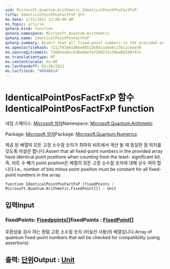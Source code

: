 ```yaml
---
uid: Microsoft.Quantum.Arithmetic.IdenticalPointPosFactFxP
title: IdenticalPointPosFactFxP 함수
ms.date: 1/23/2021 12:00:00 AM
ms.topic: article
qsharp.kind: function
qsharp.namespace: Microsoft.Quantum.Arithmetic
qsharp.name: IdenticalPointPosFactFxP
qsharp.summary: Assert that all fixed-point numbers in the provided array have identical point positions when counting from the least- significant bit. I.e., number of bits minus point position must be constant for all fixed-point numbers in the array.
ms.openlocfilehash: 7212f918e1d0ee86b12b85caa6e0c27bc2cebe58
ms.sourcegitcommit: 71605ea9cc630e84e7ef29027e1f0ea06299747e
ms.translationtype: MT
ms.contentlocale: ko-KR
ms.lasthandoff: 01/26/2021
ms.locfileid: "98846614"
---
```

# <a name="identicalpointposfactfxp-function"></a><span data-ttu-id="9f880-102">IdenticalPointPosFactFxP 함수</span><span class="sxs-lookup"><span data-stu-id="9f880-102">IdenticalPointPosFactFxP function</span></span>

<span data-ttu-id="9f880-103">네임 스페이스: [Microsoft 양자](xref:Microsoft.Quantum.Arithmetic)</span><span class="sxs-lookup"><span data-stu-id="9f880-103">Namespace: [Microsoft.Quantum.Arithmetic](xref:Microsoft.Quantum.Arithmetic)</span></span>

<span data-ttu-id="9f880-104">Package: [Microsoft 양자](https://nuget.org/packages/Microsoft.Quantum.Numerics)</span><span class="sxs-lookup"><span data-stu-id="9f880-104">Package: [Microsoft.Quantum.Numerics](https://nuget.org/packages/Microsoft.Quantum.Numerics)</span></span>


<span data-ttu-id="9f880-105">제공 된 배열의 모든 고정 소수점 숫자가 최하위 비트에서 계산 될 때 동일한 점 위치를 갖도록 어설션 합니다.</span><span class="sxs-lookup"><span data-stu-id="9f880-105">Assert that all fixed-point numbers in the provided array have identical point positions when counting from the least- significant bit.</span></span> <span data-ttu-id="9f880-106">즉, 비트 수 빼기 point position은 배열의 모든 고정 소수점 숫자에 대해 상수 여야 합니다.</span><span class="sxs-lookup"><span data-stu-id="9f880-106">I.e., number of bits minus point position must be constant for all fixed-point numbers in the array.</span></span>

```qsharp
function IdenticalPointPosFactFxP (fixedPoints : Microsoft.Quantum.Arithmetic.FixedPoint[]) : Unit
```


## <a name="input"></a><span data-ttu-id="9f880-107">입력</span><span class="sxs-lookup"><span data-stu-id="9f880-107">Input</span></span>

### <a name="fixedpoints--fixedpoint"></a><span data-ttu-id="9f880-108">fixedPoints: [Fixedpoints](xref:Microsoft.Quantum.Arithmetic.FixedPoint)[]</span><span class="sxs-lookup"><span data-stu-id="9f880-108">fixedPoints : [FixedPoint](xref:Microsoft.Quantum.Arithmetic.FixedPoint)[]</span></span>

<span data-ttu-id="9f880-109">호환성을 검사 하는 퀀텀 고정 소수점 숫자 (어설션 사용)의 배열입니다.</span><span class="sxs-lookup"><span data-stu-id="9f880-109">Array of quantum fixed-point numbers that will be checked for compatibility (using assertions).</span></span>



## <a name="output--unit"></a><span data-ttu-id="9f880-110">출력: [단위](xref:microsoft.quantum.lang-ref.unit)</span><span class="sxs-lookup"><span data-stu-id="9f880-110">Output : [Unit](xref:microsoft.quantum.lang-ref.unit)</span></span>

